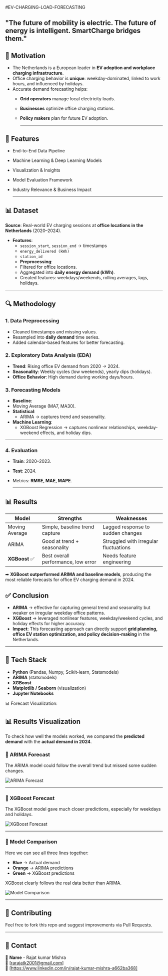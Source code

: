 #EV-CHARGING-LOAD-FORECASTING

"The future of mobility is electric. The future of energy is intelligent. SmartCharge bridges them."
---
## 🎯 Motivation  
- The Netherlands is a European leader in **EV adoption and workplace charging infrastructure**.  
- Office charging behavior is **unique**: weekday-dominated, linked to work hours, and influenced by holidays.  
- Accurate demand forecasting helps:  
  - **Grid operators** manage local electricity loads.  
  - **Businesses** optimize office charging stations.  
  - **Policy makers** plan for future EV adoption.
 
    ---
## 🚀 Features
* End-to-End Data Pipeline
*  Machine Learning & Deep Learning Models
* Visualization & Insights
* Model Evaluation Framework
* Industry Relevance & Business Impact

  ----

  
## 📊 Dataset  
**Source**: Real-world EV charging sessions at **office locations in the Netherlands** (2020–2024).  
- **Features**:  
  - `session_start`, `session_end` → timestamps  
  - `energy_delivered (kWh)`  
  - `station_id`
  - **Preprocessing**:  
  - Filtered for office locations.  
  - Aggregated into **daily energy demand (kWh)**.  
  - Created features: weekdays/weekends, rolling averages, lags, holidays.

---

## 🔍 Methodology  

### 1. Data Preprocessing  
- Cleaned timestamps and missing values.  
- Resampled into **daily demand** time series.  
- Added calendar-based features for better forecasting.  

### 2. Exploratory Data Analysis (EDA)  
- **Trend**: Rising office EV demand from 2020 → 2024.  
- **Seasonality**: Weekly cycles (low weekends), yearly dips (holidays).  
- **Office Behavior**: High demand during working days/hours.  

### 3. Forecasting Models  
-  **Baseline**:  
  - Moving Average (MA7, MA30).  
- **Statistical**:  
  - ARIMA → captures trend and seasonality.  
- **Machine Learning**:  
  - XGBoost Regression → captures nonlinear relationships, weekday-weekend effects, and holiday dips.  

---
### 4. Evaluation  
- **Train**: 2020–2023.  
- **Test**: 2024.  
- Metrics: **RMSE, MAE, MAPE**.

  ---
  
## 📊 Results  

| Model            | Strengths                            | Weaknesses                           |
|------------------|--------------------------------------|---------------------------------------|
| Moving Average   | Simple, baseline trend capture        | Lagged response to sudden changes     |
| ARIMA            | Good at trend + seasonality           | Struggled with irregular fluctuations |
| **XGBoost** ✅   | Best overall performance, low error   | Needs feature engineering             |

➡ **XGBoost outperformed ARIMA and baseline models**, producing the most reliable forecasts for office EV charging demand in 2024.  


## ✅ Conclusion  
- **ARIMA** → effective for capturing general trend and seasonality but weaker on irregular weekday office patterns.  
- **XGBoost** → leveraged nonlinear features, weekday/weekend cycles, and holiday effects for higher accuracy.  
- **Impact**: This forecasting approach can directly support **grid planning, office EV station optimization, and policy decision-making** in the Netherlands.  

---

## 📌 Tech Stack  
- **Python** (Pandas, Numpy, Scikit-learn, Statsmodels)  
- **ARIMA** (statsmodels)  
- **XGBoost**  
- **Matplotlib / Seaborn** (visualization)  
- **Jupyter Notebooks**  


📊 Forecast Visualization:  
## 📊 Results Visualization  

To check how well the models worked, we compared the **predicted demand** with the **actual demand in 2024**.  

### 🔹 ARIMA Forecast  
The ARIMA model could follow the overall trend but missed some sudden changes.  

![ARIMA Forecast](images/arima_forecast.png)  

---

### 🔹 XGBoost Forecast  
The XGBoost model gave much closer predictions, especially for weekdays and holidays.  

![XGBoost Forecast](images/xgboost_forecast.png)  

---

### 🔹 Model Comparison  
Here we can see all three lines together:  
- **Blue** → Actual demand  
- **Orange** → ARIMA predictions  
- **Green** → XGBoost predictions  

XGBoost clearly follows the real data better than ARIMA.  

![Model Comparison](images/model_comparison.png)  

---

## 🤝 Contributing  
Feel free to fork this repo and suggest improvements via Pull Requests.  

---

## 📧 Contact  
👤 **Name** - Rajat kumar Mishra  
📩 [rarajatk2001@gmail.com]  
🔗 [https://www.linkedin.com/in/rajat-kumar-mishra-a662ba368]  


